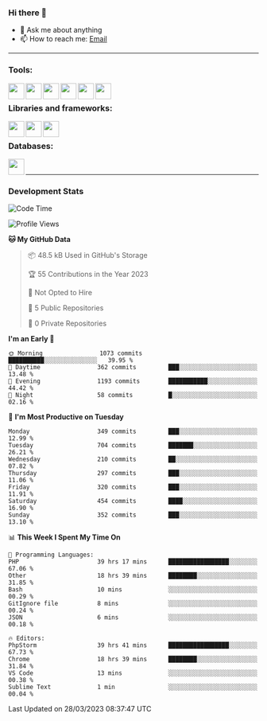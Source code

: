 ### Hi there 👋

- 💬 Ask me about anything
- 📫 How to reach me: [Email]

---

### Tools:
<img align='left' height="32" width="32" src="https://cdn.jsdelivr.net/npm/simple-icons@4.8.0/icons/phpstorm.svg" />
<img align='left' height="32" width="32" src="https://cdn.jsdelivr.net/npm/simple-icons@4.8.0/icons/webstorm.svg" />
<img align='left' height="32" width="32" src="https://cdn.jsdelivr.net/npm/simple-icons@4.8.0/icons/visualstudiocode.svg" />
<img align='left' height="32" width="32" src="https://cdn.jsdelivr.net/npm/simple-icons@4.8.0/icons/sublimetext.svg" />
<img align='left' height="32" width="32" src="https://cdn.jsdelivr.net/npm/simple-icons@4.8.0/icons/laragon.svg" />
<img align='left' height="32" width="32" src="https://cdn.jsdelivr.net/npm/simple-icons@4.8.0/icons/docker.svg" />
<br>

### Libraries and frameworks:
<img align='left' height="32" width="32" src="https://cdn.jsdelivr.net/npm/simple-icons@4.8.0/icons/laravel.svg" />
<img align='left' height="32" width="32" src="https://cdn.jsdelivr.net/npm/simple-icons@4.8.0/icons/vue-dot-js.svg" />
<img align='left' height="32" width="32" src="https://cdn.jsdelivr.net/npm/simple-icons@4.8.0/icons/jquery.svg" />
<br>

### Databases:
<img align='left' height="32" width="32" src="https://cdn.jsdelivr.net/npm/simple-icons@4.8.0/icons/mysql.svg" />
<br>

---
### Development Stats
<!--START_SECTION:waka-->
![Code Time](http://img.shields.io/badge/Code%20Time-1%2C207%20hrs%2010%20mins-blue)

![Profile Views](http://img.shields.io/badge/Profile%20Views-0-blue)

**🐱 My GitHub Data** 

> 📦 48.5 kB Used in GitHub's Storage 
 > 
> 🏆 55 Contributions in the Year 2023
 > 
> 🚫 Not Opted to Hire
 > 
> 📜 5 Public Repositories 
 > 
> 🔑 0 Private Repositories 
 > 
**I'm an Early 🐤** 

```text
🌞 Morning                1073 commits        ██████████░░░░░░░░░░░░░░░   39.95 % 
🌆 Daytime                362 commits         ███░░░░░░░░░░░░░░░░░░░░░░   13.48 % 
🌃 Evening                1193 commits        ███████████░░░░░░░░░░░░░░   44.42 % 
🌙 Night                  58 commits          █░░░░░░░░░░░░░░░░░░░░░░░░   02.16 % 
```
📅 **I'm Most Productive on Tuesday** 

```text
Monday                   349 commits         ███░░░░░░░░░░░░░░░░░░░░░░   12.99 % 
Tuesday                  704 commits         ███████░░░░░░░░░░░░░░░░░░   26.21 % 
Wednesday                210 commits         ██░░░░░░░░░░░░░░░░░░░░░░░   07.82 % 
Thursday                 297 commits         ███░░░░░░░░░░░░░░░░░░░░░░   11.06 % 
Friday                   320 commits         ███░░░░░░░░░░░░░░░░░░░░░░   11.91 % 
Saturday                 454 commits         ████░░░░░░░░░░░░░░░░░░░░░   16.90 % 
Sunday                   352 commits         ███░░░░░░░░░░░░░░░░░░░░░░   13.10 % 
```


📊 **This Week I Spent My Time On** 

```text
💬 Programming Languages: 
PHP                      39 hrs 17 mins      █████████████████░░░░░░░░   67.06 % 
Other                    18 hrs 39 mins      ████████░░░░░░░░░░░░░░░░░   31.85 % 
Bash                     10 mins             ░░░░░░░░░░░░░░░░░░░░░░░░░   00.29 % 
GitIgnore file           8 mins              ░░░░░░░░░░░░░░░░░░░░░░░░░   00.24 % 
JSON                     6 mins              ░░░░░░░░░░░░░░░░░░░░░░░░░   00.18 % 

🔥 Editors: 
PhpStorm                 39 hrs 41 mins      █████████████████░░░░░░░░   67.73 % 
Chrome                   18 hrs 39 mins      ████████░░░░░░░░░░░░░░░░░   31.84 % 
VS Code                  13 mins             ░░░░░░░░░░░░░░░░░░░░░░░░░   00.38 % 
Sublime Text             1 min               ░░░░░░░░░░░░░░░░░░░░░░░░░   00.04 % 
```


 Last Updated on 28/03/2023 08:37:47 UTC
<!--END_SECTION:waka-->

[huyviet]: https://huyviet.vn/
[EMAIl]: https://mail.google.com/mail/u/0/?fs=1&tf=cm&source=mailto&to=huynguyenviet0110@gmail.com
